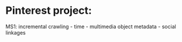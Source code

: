 Pinterest project: 
=========
MS1: incremental crawling
      - time
      - multimedia object metadata 
      - social linkages


